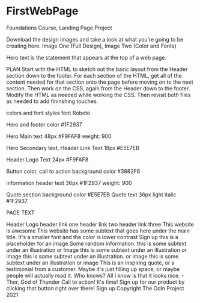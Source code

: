 # FirstWebPage
Foundations Course, Landing Page Project

Download the design images and take a look at what you’re going to be creating here. Image One (Full Design), Image Two (Color and Fonts)

Hero text is the statement that appears at the top of a web page.

PLAN
Start with the HTML to sketch out the basic layout from the Header section down to the footer.  For each section of the HTML, get all of the content needed for that section onto the page before moving on to the next section. Then work on the CSS, again from the Header down to the footer.  Modify the HTML as needed while working the CSS.  Then revisit both files as needed to add fininshing touches.

colors and font styles
font 	Roboto

Hero and footer color     #1F2937

Hero Main text    48px #F9FAF8 weight: 900

Hero Secondary text, Header Link Text	18px #E5E7EB

Header Logo Text	24px #F9FAF8

Button color, call to action background color	#3882F6

information header text	36px #1F2937 weight: 900

Quote section background color 	#E5E7EB
Quote text	 36px light italic #1F2937


PAGE TEXT

Header Logo 
header link one
header link two
header link three
This website is awesome
This website has some subtext that goes here under the main title. It's a smaller font and the color is lower contrast
Sign up
this is a placeholder for an image
Some random information.
this is some subtext under an illustration or Image
this is some subtext under an illustration or image
this is some subtext under an illustration. or image
this is some subtext under an illustration or image
This is an inspiring quote, or a testimonial from a customer. Maybe it's just filling up space, or maybe people will actually read it. Who knows? All I know is that it looks nice.
-Thor, God of Thunder
Call to action! It's time!
Sign up for our product by clicking that button right over there!
Sign up
Copyright The Odin Project 2021
